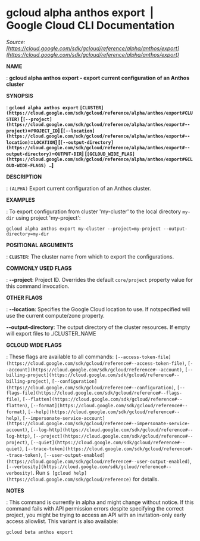 # gcloud alpha anthos export  |  Google Cloud CLI Documentation

*Source: [https://cloud.google.com/sdk/gcloud/reference/alpha/anthos/export](https://cloud.google.com/sdk/gcloud/reference/alpha/anthos/export)*

**NAME**

: **gcloud alpha anthos export - export current configuration of an Anthos cluster**

**SYNOPSIS**

: **`gcloud alpha anthos export` `[CLUSTER](https://cloud.google.com/sdk/gcloud/reference/alpha/anthos/export#CLUSTER)` [`[--project](https://cloud.google.com/sdk/gcloud/reference/alpha/anthos/export#--project)`=`PROJECT_ID`] [`[--location](https://cloud.google.com/sdk/gcloud/reference/alpha/anthos/export#--location)`=`LOCATION`] [`[--output-directory](https://cloud.google.com/sdk/gcloud/reference/alpha/anthos/export#--output-directory)`=`OUTPUT-DIR`] [`[GCLOUD_WIDE_FLAG](https://cloud.google.com/sdk/gcloud/reference/alpha/anthos/export#GCLOUD-WIDE-FLAGS) …`]**

**DESCRIPTION**

: `(ALPHA)` Export current configuration of an Anthos cluster.

**EXAMPLES**

: To export configuration from cluster 'my-cluster' to the local directory
`my-dir` using project 'my-project':

```
gcloud alpha anthos export my-cluster --project=my-project --output-directory=my-dir
```

**POSITIONAL ARGUMENTS**

: **`CLUSTER`**:
The cluster name from which to export the configurations.

**COMMONLY USED FLAGS**

: **--project**:
Project ID. Overrides the default `core/project` property value for
this command invocation.

**OTHER FLAGS**

: **--location**:
Specifies the Google Cloud location to use. If notspecified will use the current
compute/zone property.

**--output-directory**:
The output directory of the cluster resources. If empty will export files to
./CLUSTER_NAME

**GCLOUD WIDE FLAGS**

: These flags are available to all commands: `[--access-token-file](https://cloud.google.com/sdk/gcloud/reference#--access-token-file)`,
`[--account](https://cloud.google.com/sdk/gcloud/reference#--account)`, `[--billing-project](https://cloud.google.com/sdk/gcloud/reference#--billing-project)`,
`[--configuration](https://cloud.google.com/sdk/gcloud/reference#--configuration)`,
`[--flags-file](https://cloud.google.com/sdk/gcloud/reference#--flags-file)`,
`[--flatten](https://cloud.google.com/sdk/gcloud/reference#--flatten)`, `[--format](https://cloud.google.com/sdk/gcloud/reference#--format)`, `[--help](https://cloud.google.com/sdk/gcloud/reference#--help)`, `[--impersonate-service-account](https://cloud.google.com/sdk/gcloud/reference#--impersonate-service-account)`,
`[--log-http](https://cloud.google.com/sdk/gcloud/reference#--log-http)`,
`[--project](https://cloud.google.com/sdk/gcloud/reference#--project)`, `[--quiet](https://cloud.google.com/sdk/gcloud/reference#--quiet)`, `[--trace-token](https://cloud.google.com/sdk/gcloud/reference#--trace-token)`, `[--user-output-enabled](https://cloud.google.com/sdk/gcloud/reference#--user-output-enabled)`,
`[--verbosity](https://cloud.google.com/sdk/gcloud/reference#--verbosity)`.
Run `$ [gcloud help](https://cloud.google.com/sdk/gcloud/reference)` for details.

**NOTES**

: This command is currently in alpha and might change without notice. If this
command fails with API permission errors despite specifying the correct project,
you might be trying to access an API with an invitation-only early access
allowlist. This variant is also available:

```
gcloud beta anthos export
```